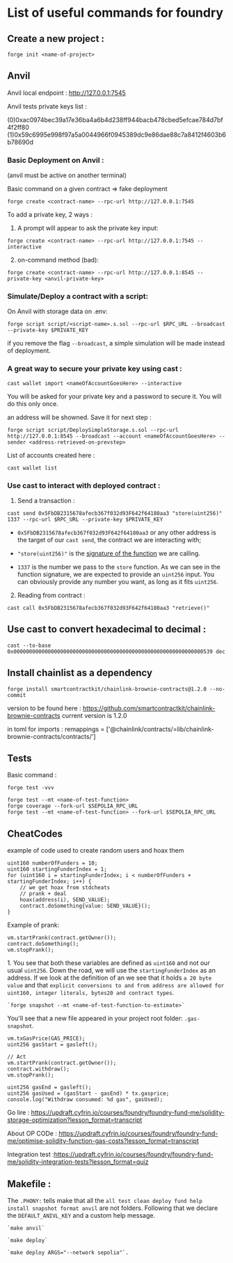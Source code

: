# List of useful commands for foundry

## Create a new project : 

```
forge init <name-of-project>
```

## Anvil
Anvil local endpoint : http://127.0.0.1:7545

Anvil tests private keys list : 

(0)0xac0974bec39a17e36ba4a6b4d238ff944bacb478cbed5efcae784d7bf4f2ff80
(1)0x59c6995e998f97a5a0044966f0945389dc9e86dae88c7a8412f4603b6b78690d


### Basic Deployment on Anvil :

(anvil must be active on another terminal)

Basic command on a given contract => fake deployment

```
forge create <contract-name> --rpc-url http://127.0.0.1:7545
```

To add a private key, 2 ways : 

1) A prompt will appear to ask the private key input:

```
forge create <contract-name> --rpc-url http://127.0.0.1:7545 --interactive
```

2) on-command method (bad):

```
forge create <contract-name> --rpc-url http://127.0.0.1:8545 --private-key <anvil-private-key>
```

### Simulate/Deploy a contract with a script: 

On Anvil with storage data on .env: 

```
forge script script/<script-name>.s.sol --rpc-url $RPC_URL --broadcast --private-key $PRIVATE_KEY
```
if you remove the flag `--broadcast`, a simple simulation will be made instead of deployment.

### A great way to secure your private key using cast : 

```
cast wallet import <nameOfAccountGoesHere> --interactive
```
You will be asked for your private key and a password to secure it. You will do this only once.

an address will be showned. Save it for next step : 

```
forge script script/DeploySimpleStorage.s.sol --rpc-url http://127.0.0.1:8545 --broadcast --account <nameOfAccountGoesHere> --sender <address-retrieved-on-prevstep>
```

List of accounts created here : 

```
cast wallet list
```

### Use cast to interact with deployed contract : 

1) Send a transaction : 

```
cast send 0x5FbDB2315678afecb367f032d93F642f64180aa3 "store(uint256)" 1337 --rpc-url $RPC_URL --private-key $PRIVATE_KEY
```

* `0x5FbDB2315678afecb367f032d93F642f64180aa3` or any other address is the target of our `cast send`, the contract we are interacting with;

* `"store(uint256)"` is the [signature of the function](https://ethereum.stackexchange.com/questions/135205/what-is-a-function-signature-and-function-selector-in-solidity-and-evm-language) we are calling.

* `1337` is the number we pass to the `store` function. As we can see in the function signature, we are expected to provide an `uint256` input. You can obviously provide any number you want, as long as it fits `uint256`.

2) Reading from contract :

```
cast call 0x5FbDB2315678afecb367f032d93F642f64180aa3 "retrieve()"
```

## Use cast to convert hexadecimal to decimal :

```
cast --to-base 0x0000000000000000000000000000000000000000000000000000000000000539 dec
```

## Install chainlist as a dependency

```
forge install smartcontractkit/chainlink-brownie-contracts@1.2.0 --no-commit
```

version to be found here : https://github.com/smartcontractkit/chainlink-brownie-contracts
current version is 1.2.0 


in toml for imports : 
remappings = ['@chainlink/contracts/=lib/chainlink-brownie-contracts/contracts/']

## Tests

Basic command : 

```
forge test -vvv
```

```
forge test --mt <name-of-test-function>
forge coverage --fork-url $SEPOLIA_RPC_URL
forge test --mt <name-of-test-function> --fork-url $SEPOLIA_RPC_URL
```


## CheatCodes

example of code used to create random users and hoax them

```
uint160 numberOfFunders = 10;
uint160 startingFunderIndex = 1;
for (uint160 i = startingFunderIndex; i < numberOfFunders + startingFunderIndex; i++) {
    // we get hoax from stdcheats
    // prank + deal
    hoax(address(i), SEND_VALUE);
    contract.doSomething{value: SEND_VALUE}();
}
``` 

Example of prank:

```
vm.startPrank(contract.getOwner());
contract.doSomething();
vm.stopPrank();
```

1\. You see that both these variables are defined as `uint160` and not our usual `uint256`. Down the road, we will use the `startingFunderIndex` as an address. If we look at the definition of an we see that it holds `a 20 byte value` and that `explicit conversions to and from address are allowed for uint160, integer literals, bytes20 and contract types`.

```
`forge snapshot --mt <name-of-test-function-to-estimate>`
```

You'll see that a new file appeared in your project root folder: `.gas-snapshot`.



``` 
vm.txGasPrice(GAS_PRICE);
uint256 gasStart = gasleft();

// Act
vm.startPrank(contract.getOwner());
contract.withdraw();
vm.stopPrank();

uint256 gasEnd = gasleft();
uint256 gasUsed = (gasStart - gasEnd) * tx.gasprice;
console.log("Withdraw consumed: %d gas", gasUsed);
``` 


Go lire : https://updraft.cyfrin.io/courses/foundry/foundry-fund-me/solidity-storage-optimization?lesson_format=transcript

About OP CODe : https://updraft.cyfrin.io/courses/foundry/foundry-fund-me/optimise-solidity-function-gas-costs?lesson_format=transcript

Integration test :https://updraft.cyfrin.io/courses/foundry/foundry-fund-me/solidity-integration-tests?lesson_format=quiz


## Makefile :

The `.PHONY:` tells make that all the `all test clean deploy fund help install snapshot format anvil` are not folders. Following that we declare the `DEFAULT_ANIVL_KEY` and a custom help message.

``` 
`make anvil`

`make deploy`

`make deploy ARGS="--network sepolia"`.

``` 


